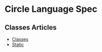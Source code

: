 Circle Language Spec
====================

Classes Articles
----------------

- [Classes](classes.md)
- [Static](static-unfinished.md)


